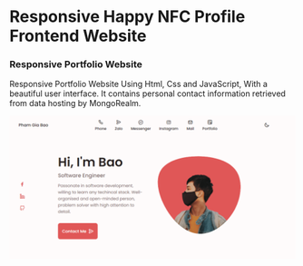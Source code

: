 # Responsive Happy NFC Profile Frontend Website

### Responsive Portfolio Website

Responsive Portfolio Website Using Html, Css and JavaScript, With a beautiful user interface. It contains personal contact information retrieved from data hosting by MongoRealm.

![Desktop](/preview.png)
